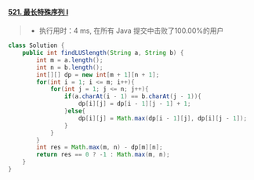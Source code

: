 #### [521. 最长特殊序列 Ⅰ](https://leetcode-cn.com/problems/longest-uncommon-subsequence-i/)
> - 执行用时：4 ms, 在所有 Java 提交中击败了100.00%的用户
``` java
class Solution {
    public int findLUSlength(String a, String b) {
        int m = a.length();
        int n = b.length();
        int[][] dp = new int[m + 1][n + 1];
        for(int i = 1; i <= m; i++){
            for(int j = 1; j <= n; j++){
                if(a.charAt(i - 1) == b.charAt(j - 1)){
                    dp[i][j] = dp[i - 1][j - 1] + 1;
                }else{
                    dp[i][j] = Math.max(dp[i - 1][j], dp[i][j - 1]);
                }
            }
        }
        int res = Math.max(m, n) - dp[m][n];
        return res == 0 ? -1 : Math.max(m, n);
    }
}
```
